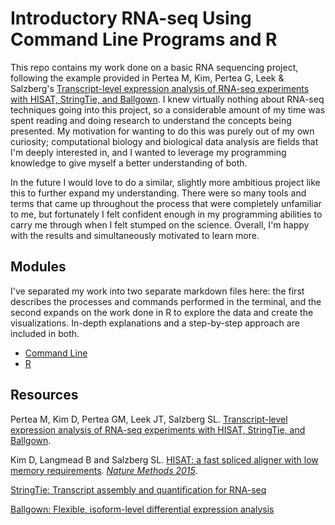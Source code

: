 # Introductory RNA-seq Using Command Line Programs and R

This repo contains my work done on a basic RNA sequencing project, following the example provided in Pertea M, Kim, Pertea G, Leek & Salzberg's [Transcript-level expression analysis of RNA-seq experiments with HISAT, StringTie, and Ballgown](https://www.nature.com/articles/nprot.2016.095). I knew virtually nothing about RNA-seq techniques going into this project, so a considerable amount of my time was spent reading and doing research to understand the concepts being presented. My motivation for wanting to do this was purely out of my own curiosity; computational biology and biological data analysis are fields that I'm deeply interested in, and I wanted to leverage my programming knowledge to give myself a better understanding of both.

In the future I would love to do a similar, slightly more ambitious project like this to further expand my understanding. There were so many tools and terms that came up throughout the process that were completely unfamiliar to me, but fortunately I felt confident enough in my programming abilities to carry me through when I felt stumped on the science. Overall, I'm happy with the results and simultaneously motivated to learn more.

## Modules

I've separated my work into two separate markdown files here: the first describes the processes and commands performed in the terminal, and the second expands on the work done in R to explore the data and create the visualizations. In-depth explanations and a step-by-step approach are included in both.

* [Command Line](https://github.com/akweiss/RNA-seq-intro/blob/master/command-line.md)
* [R](https://github.com/akweiss/RNA-seq-intro/blob/master/R.md)

## Resources
Pertea M, Kim D, Pertea GM, Leek JT, Salzberg SL. [Transcript-level expression analysis of RNA-seq experiments with HISAT, StringTie, and Ballgown](https://www.nature.com/articles/nprot.2016.095).

Kim D, Langmead B and Salzberg SL. [HISAT: a fast spliced aligner with low memory requirements](https://www.nature.com/articles/nmeth.3317). *[Nature Methods 2015](https://www.nature.com/nmeth/).*

[StringTie: Transcript assembly and quantification for RNA-seq](https://ccb.jhu.edu/software/stringtie/)

[Ballgown: Flexible, isoform-level differential expression analysis](https://www.bioconductor.org/packages/release/bioc/html/ballgown.html)
